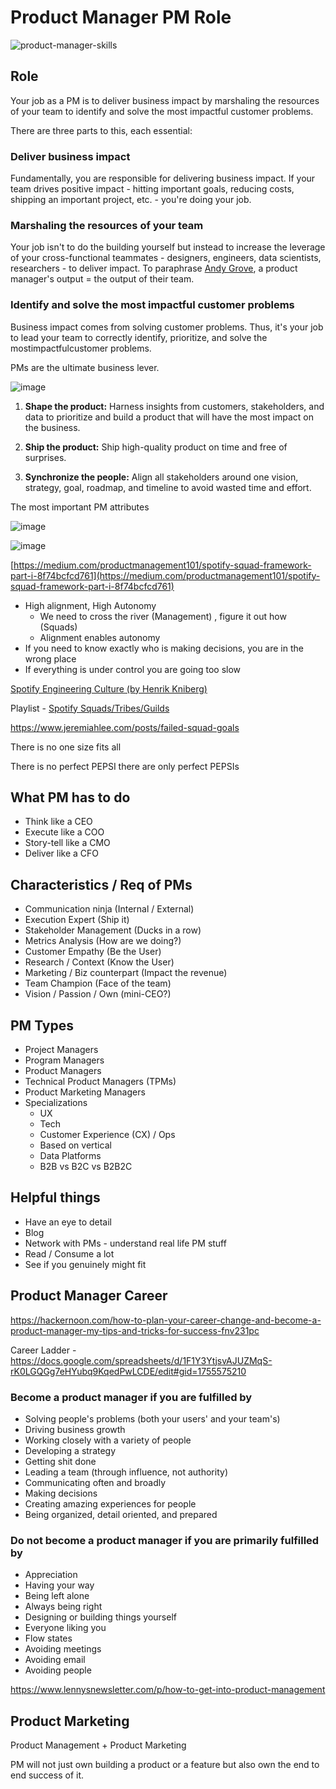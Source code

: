 # Product Manager PM Role

![product-manager-skills](../../media/Pasted%20image%2020240723234521.png)

## Role

Your job as a PM is to deliver business impact by marshaling the resources of your team to identify and solve the most impactful customer problems.

There are three parts to this, each essential:

### Deliver business impact

Fundamentally, you are responsible for delivering business impact. If your team drives positive impact - hitting important goals, reducing costs, shipping an important project, etc. - you're doing your job.

### Marshaling the resources of your team

Your job isn't to do the building yourself but instead to increase the leverage of your cross-functional teammates - designers, engineers, data scientists, researchers - to deliver impact. To paraphrase [Andy Grove](https://en.wikipedia.org/wiki/Andrew_Grove#Writing_and_teaching), a product manager's output = the output of their team.

### Identify and solve the most impactful customer problems

Business impact comes from solving customer problems. Thus, it's your job to lead your team to correctly identify, prioritize, and solve the mostimpactfulcustomer problems.

PMs are the ultimate business lever.

![image](../../media/Product-Management-image1.jpg)

1. **Shape the product:** Harness insights from customers, stakeholders, and data to prioritize and build a product that will have the most impact on the business.

2. **Ship the product:** Ship high-quality product on time and free of surprises.

3. **Synchronize the people:** Align all stakeholders around one vision, strategy, goal, roadmap, and timeline to avoid wasted time and effort.

The most important PM attributes

![image](../../media/Product-Management-image2.jpg)

![image](../../media/Product-Management-image3.jpg)

[https://medium.com/productmanagement101/spotify-squad-framework-part-i-8f74bcfcd761](https://medium.com/productmanagement101/spotify-squad-framework-part-i-8f74bcfcd761)

- High alignment, High Autonomy
    - We need to cross the river (Management) , figure it out how (Squads)
    - Alignment enables autonomy
- If you need to know exactly who is making decisions, you are in the wrong place
- If everything is under control you are going too slow

[Spotify Engineering Culture (by Henrik Kniberg)](https://www.youtube.com/watch?v=4GK1NDTWbkY)

Playlist - [Spotify Squads/Tribes/Guilds](https://www.youtube.com/playlist?list=PLcb4e6GmmJKTxdVwg44TLPx7WkE2UQ6XB)

https://www.jeremiahlee.com/posts/failed-squad-goals

There is no one size fits all

There is no perfect PEPSI there are only perfect PEPSIs

## What PM has to do

- Think like a CEO
- Execute like a COO
- Story-tell like a CMO
- Deliver like a CFO

## Characteristics / Req of PMs

- Communication ninja (Internal / External)
- Execution Expert (Ship it)
- Stakeholder Management (Ducks in a row)
- Metrics Analysis (How are we doing?)
- Customer Empathy (Be the User)
- Research / Context (Know the User)
- Marketing / Biz counterpart (Impact the revenue)
- Team Champion (Face of the team)
- Vision / Passion / Own (mini-CEO?)

## PM Types

- Project Managers
- Program Managers
- Product Managers
- Technical Product Managers (TPMs)
- Product Marketing Managers
- Specializations
    - UX
    - Tech
    - Customer Experience (CX) / Ops
    - Based on vertical
    - Data Platforms
    - B2B vs B2C vs B2B2C

## Helpful things

- Have an eye to detail
- Blog
- Network with PMs - understand real life PM stuff
- Read / Consume a lot
- See if you genuinely might fit

## Product Manager Career

https://hackernoon.com/how-to-plan-your-career-change-and-become-a-product-manager-my-tips-and-tricks-for-success-fnv231pc

Career Ladder - https://docs.google.com/spreadsheets/d/1F1Y3YtjsvAJUZMqS-rK0LGQGg7eHYubq9KqedPwLCDE/edit#gid=1755575210

### Become a product manager if you are fulfilled by

- Solving people's problems (both your users' and your team's)
- Driving business growth
- Working closely with a variety of people
- Developing a strategy
- Getting shit done
- Leading a team (through influence, not authority)
- Communicating often and broadly
- Making decisions
- Creating amazing experiences for people
- Being organized, detail oriented, and prepared

### Do not become a product manager if you are primarily fulfilled by

- Appreciation
- Having your way
- Being left alone
- Always being right
- Designing or building things yourself
- Everyone liking you
- Flow states
- Avoiding meetings
- Avoiding email
- Avoiding people

https://www.lennysnewsletter.com/p/how-to-get-into-product-management

## Product Marketing

Product Management + Product Marketing

PM will not just own building a product or a feature but also own the end to end success of it.
